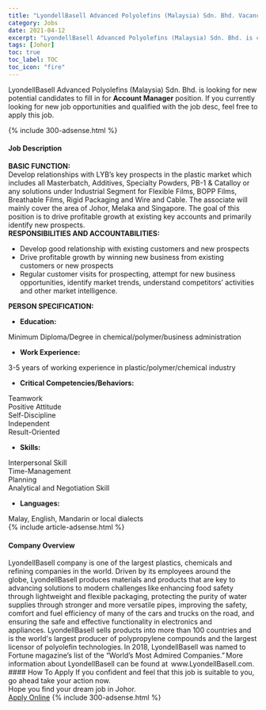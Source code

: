 ```yaml
---
title: "LyondellBasell Advanced Polyolefins (Malaysia) Sdn. Bhd. Vacancies Account Manager" 
category: Jobs 
date: 2021-04-12 
excerpt: "LyondellBasell Advanced Polyolefins (Malaysia) Sdn. Bhd. is currently looking for suitable person to fill in the Account Manager which based in Johor" 
tags: [Johor] 
toc: true 
toc_label: TOC 
toc_icon: "fire" 
--- 
```


<p>LyondellBasell Advanced Polyolefins (Malaysia) Sdn. Bhd. is looking for new potential candidates to fill in for <b>Account Manager</b> position. If you currently looking for new job opportunities and qualified with the job desc, feel free to apply this job.
</p>{% include 300-adsense.html %} 
<div><div><h4>Job Description</h4></div><div><div><span><div><div><div><strong>BASIC FUNCTION:</strong></div><div>Develop relationships with LYB&#8217;s key prospects in the plastic market which includes all Masterbatch, Additives, Specialty Powders, PB-1 &amp; Catalloy or any solutions under Industrial Segment for Flexible Films, BOPP Films, Breathable Films, Rigid Packaging and Wire and Cable. The associate will mainly cover the area of Johor, Melaka and Singapore. The goal of this position is to drive profitable growth at existing key accounts and primarily identify new prospects.</div><div><strong>RESPONSIBILITIES AND ACCOUNTABILITIES:</strong></div><ul><li>Develop good relationship with existing customers and new prospects</li><li>Drive profitable growth by winning new business from existing customers or new prospects</li><li>Regular customer visits for prospecting, attempt for new business opportunities, identify market trends, understand competitors&#8217; activities and other market intelligence.</li></ul><div><strong>PE</strong><strong>RSON SPECIFICATION:</strong></div><ul><li><strong>Education:</strong></li></ul><div>Minimum Diploma/Degree in chemical/polymer/business administration</div><ul><li><strong>Work Experience:</strong></li></ul><div>3-5 years of working experience in plastic/polymer/chemical industry</div><ul><li><strong>Critical Competencies/Behaviors:</strong></li></ul><div>Teamwork<br>Positive Attitude<br>Self-Discipline<br>Independent<br>Result-Oriented</div><ul><li><strong>Skills:</strong></li></ul><div>Interpersonal Skill<br>Time-Management<br>Planning<br>Analytical and Negotiation Skill</div><ul><li><strong>Languages:</strong></li></ul><div>Malay, English, Mandarin or local dialects</div></div></div></span></div></div></div> 
{% include article-adsense.html %} 
<div><div><h4>Company Overview</h4></div><div><div><span><div><div>
<div>
		LyondellBasell company is one of the largest plastics, chemicals and refining companies in the world. Driven by its employees around the globe,&#160;LyondellBasell&#160;produces materials and products that are key to advancing solutions to modern challenges&#8239;like&#8239;enhancing food safety through lightweight and flexible packaging, protecting the purity of water supplies through stronger and more versatile pipes, improving the safety, comfort and fuel efficiency of many of the cars and trucks on the road, and ensuring the safe and effective functionality in electronics and appliances.&#160;LyondellBasell&#160;sells products into more than 100&#160;countries and is the world's largest producer of polypropylene compounds and the largest licensor of polyolefin technologies.&#8239;In 2018,&#160;LyondellBasell&#160;was named to Fortune magazine&#8217;s list of the &#8220;World&#8217;s Most Admired Companies.&#8221;&#8239;More information about&#160;LyondellBasell&#160;can be found at&#8239; www.LyondellBasell.com.</div>
</div></div></span></div></div></div> 
#### How To Apply 
If you confident and feel that this job is suitable to you, go ahead take your action now. <br/> 
Hope you find your dream job in Johor. <br/> 
<a href="https://www.jobstreet.com.my/en/job/account-manager-4523722?jobId=jobstreet-my-job-4523722&" class="btn btn--info" target="_blank" rel="nofollow noopenner">Apply Online</a> 
{% include 300-adsense.html %} 